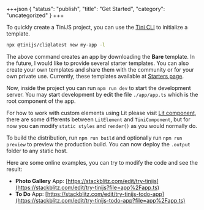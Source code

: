 +++json
{
  "status": "publish",
  "title": "Get Started",
  "category": "uncategorized"
}
+++

To quickly create a TiniJS project, you can use the [Tini CLI](/cli) to initialize a template.

```bash
npx @tinijs/cli@latest new my-app -l
```

The above command creates an app by downloading the **Bare** template. In the future, I would like to provide several starter templates. You can also create your own templates and share them with the community or for your own private use. Currently, these templates available at [Starters page](/framework/starter).

Now, inside the project you can run `npm run dev` to start the development server. You may start development by edit the file `./app/app.ts` which is the root component of the app.

For how to work with custom elements using Lit please visit [Lit component](https://lit.dev/docs/components/overview/), there are some differents between `LitElement` and `TiniComponent`, but for now you can modify `static styles` and `render()` as you would normally do.

To build the distribution, run `npm run build` and optionally run `npm run preview` to preview the production build. You can now deploy the `.output` folder to any static host.

Here are some online examples, you can try to modify the code and see the result:

- **Photo Gallery** App: [https://stackblitz.com/edit/try-tinijs](https://stackblitz.com/edit/try-tinijs?file=app%2Fapp.ts)
- **To Do** App: [https://stackblitz.com/edit/try-tinijs-todo-app](https://stackblitz.com/edit/try-tinijs-todo-app?file=app%2Fapp.ts)
